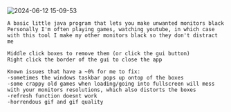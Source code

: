 ![2024-06-12 15-09-53](https://github.com/cate02/Blackout-monitors/assets/72059042/951c8b27-265b-4fad-829b-2fdf1d7c6eca)
```
A basic little java program that lets you make unwanted monitors black
Personally I'm often playing games, watching youtube, in which case with this tool I make my other monitors black so they don't distract me

Middle click boxes to remove them (or click the gui button)
Right click the border of the gui to close the app

Known issues that have a ~0% for me to fix:
-sometimes the windows taskbar pops up ontop of the boxes
-some crappy old games when loading/going into fullscreen will mess with your monitors resolutions, which also distorts the boxes
-refresh function doesnt work
-horrendous gif and gif quality
```
